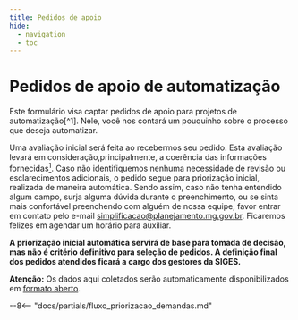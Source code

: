 ```yaml
---
title: Pedidos de apoio
hide:
  - navigation
  - toc
---
```


# Pedidos de apoio de automatização

Este formulário visa captar pedidos de apoio para projetos de automatização[^1].
Nele, você nos contará um pouquinho sobre o processo que deseja automatizar.

Uma avaliação inicial será feita ao recebermos seu pedido.
Esta avaliação levará em consideração,principalmente, a coerência das informações fornecidas[^2].
Caso não identifiquemos nenhuma necessidade de revisão ou esclarecimentos adicionais, o pedido segue para priorização inicial, realizada de maneira automática.
Sendo assim, caso não tenha entendido algum campo, surja alguma dúvida durante o preenchimento, ou se sinta mais confortável preenchendo com alguém de nossa equipe, favor entrar em contato pelo e-mail [simplificacao@planejamento.mg.gov.br](mailto:simplificacao@planejamento.mg.gov.br).
Ficaremos felizes em agendar um horário para auxiliar.

**A priorização inicial automática servirá de base para tomada de decisão, mas não é critério definitivo para seleção de pedidos.
A definição final dos pedidos atendidos ficará a cargo dos gestores da SIGES.**

**Atenção:** Os dados aqui coletados serão automaticamente disponibilizados em [formato aberto](https://dados.mg.gov.br/dataset/automatiza-mg).

--8<-- "docs/partials/fluxo_priorizacao_demandas.md"

<iframe data-tally-src="https://tally.so/embed/mYW6Jv?alignLeft=1&hideTitle=1&transparentBackground=1&dynamicHeight=1" loading="lazy" width="100%" height="4068" frameborder="0" marginheight="0" marginwidth="0"></iframe><script>var d=document,w="https://tally.so/widgets/embed.js",v=function(){"undefined"!=typeof Tally?Tally.loadEmbeds():d.querySelectorAll("iframe[data-tally-src]:not([src])").forEach((function(e){e.src=e.dataset.tallySrc}))};if("undefined"!=typeof Tally)v();else if(d.querySelector('script[src="'+w+'"]')==null){var s=d.createElement("script");s.src=w,s.onload=v,s.onerror=v,d.body.appendChild(s);}</script>

--8<-- "docs/partials/prazo_definitivo_resposta_pedido_apoio.md"

[^2]: **Pedidos coerentes serão avaliados em menor tempo**, visto que não exigirão contato com o demandante para maiores exclarecimentos. Neste sentido, pedimos um cuidado especial com os campos "Quantas vezes o processo é executado na periodicidade informada?" (caso a resposta do campo "Qual a periodicidade com a qual o processo é realizado?" for diferente de "Único e/ou passivo"), "Quantos minutos são gastos para executar o processo uma vez?" e "Qual o montante estimado (R$) de aumento da arrecadação na periodicidade informada?" (caso a resposta do campo "O processo automatizado terá impacto na arrecadação do Estado na periodicidade informada?" for diferente de "Não").
